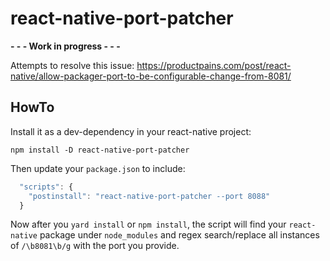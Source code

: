react-native-port-patcher
=========================

__- - - Work in progress - - -__

Attempts to resolve this issue: https://productpains.com/post/react-native/allow-packager-port-to-be-configurable-change-from-8081/

## HowTo

Install it as a dev-dependency in your react-native project:

```shell
npm install -D react-native-port-patcher
```

Then update your `package.json` to include:

```js
  "scripts": {
    "postinstall": "react-native-port-patcher --port 8088"
  }
```

Now after you `yard install` or `npm install`, the script will find your `react-native` package under `node_modules` and regex search/replace all instances of `/\b8081\b/g` with the port you provide.
